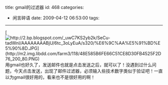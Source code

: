 title: gmail的过滤器
id: 468
categories:
  - 闲言碎语
date: 2009-04-12 06:53:00
tags:
---

[](http://2.bp.blogspot.com/_uwC7KS2yb2k/SeCu-tadWnI/AAAAAAAABjU/6tc_3oLyEuA/s1600-h/%E6%9C%AA%E5%91%BD%E5%90%8D.JPG)[![http://2.bp.blogspot.com/_uwC7KS2yb2k/SeCu-tadWnI/AAAAAAAABjU/6tc_3oLyEuA/s320/%E6%9C%AA%E5%91%BD%E5%90%8D.JPG](http://m2.img.libdd.com/farm3/118/48E585B6FE66C51CE8D30FB4525F2D76_200_80.PNG)</img>](http://2.bp.blogspot.com/_uwC7KS2yb2k/SeCu-tadWnI/AAAAAAAABjU/6tc_3oLyEuA/s320/%E6%9C%AA%E5%91%BD%E5%90%8D.JPG) 用gmail也好久了，发送邮件也就是点击发送之后，就可以了！没遇到过什么问题，今天点击发送，出现了邮件过滤器，必须输入些技术数字类似于验证吧！一直以为gmail很好用的，看来也不是很好用的啊！